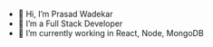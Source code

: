 - 👋 Hi, I’m Prasad Wadekar
- 👀 I’m a Full Stack Developer
- 🌱 I’m currently working in React, Node, MongoDB

<!---
prasad5667/prasad5667 is a ✨ special ✨ repository because its `README.md` (this file) appears on your GitHub profile.
You can click the Preview link to take a look at your changes.
--->
